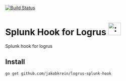 [![Build Status](https://travis-ci.org/jakobkrein/logrus-splunk-hook.svg?branch=master)](https://travis-ci.org/jakobkrein/logrus-splunk-hook)

# Splunk Hook for Logrus <img src="http://i.imgur.com/hTeVwmJ.png" width="40" height="40" alt=":walrus:" class="emoji" title=":walrus:"/>
Splunk hook for logrus 
## Install

```
go get github.com/jakobkrein/logrus-splunk-hook
```

